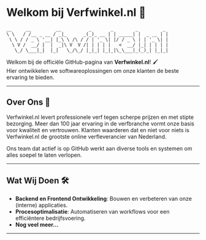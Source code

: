 # Welkom bij Verfwinkel.nl 🎨

```
__     __         __          _       _        _         _ 
\ \   / /__ _ __ / _|_      _(_)_ __ | | _____| |  _ __ | |
 \ \ / / _ \ '__| |_\ \ /\ / / | '_ \| |/ / _ \ | | '_ \| |
  \ V /  __/ |  |  _|\ V  V /| | | | |   <  __/ |_| | | | |
   \_/ \___|_|  |_|   \_/\_/ |_|_| |_|_|\_\___|_(_)_| |_|_|
```

Welkom bij de officiële GitHub-pagina van **Verfwinkel.nl**! 🖌️  
Hier ontwikkelen we softwareoplossingen om onze klanten de beste ervaring te bieden.

---

## Over Ons 🌟

Verfwinkel.nl levert professionele verf tegen scherpe prijzen en met stipte bezorging. 
Meer dan 100 jaar ervaring in de verfbranche vormt onze basis voor kwaliteit en vertrouwen.
Klanten waarderen dat en niet voor niets is Verfwinkel.nl de grootste online verfleverancier van Nederland. 

Ons team dat actief is op GitHub werkt aan diverse tools en systemen om alles soepel te laten verlopen.

---

## Wat Wij Doen 🛠️

- **Backend en Frontend Ontwikkeling**: Bouwen en verbeteren van onze (interne) applicaties.
- **Procesoptimalisatie**: Automatiseren van workflows voor een efficiëntere bedrijfsvoering.
- **Nog veel meer...**

---
